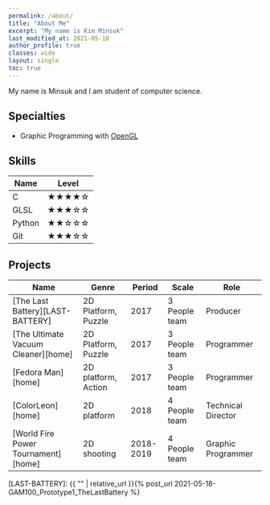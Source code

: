 ```yaml
---
permalink: /about/
title: "About Me"
excerpt: "My name is Kim Minsuk"
last_modified_at: 2021-05-18
author_profile: true
classes: wide
layout: single
toc: true
---
```

My name is Minsuk and I am student of computer science.

## Specialties
- Graphic Programming with [OpenGL](https://www.opengl.org/)

## Skills

| Name                                        | Level                                           |
| ------------------------------------------- | ----------------------------------------------- |
| C | ★★★★☆ |
| GLSL | ★★★☆☆ |
| Python | ★★☆☆☆ |
| Git | ★★★☆☆ |

## Projects

| Name                       | Genre                 | Period            | Scale        | Role           |
| -------------------------- | --------------------- | ----------------- | ------------ | -------------- |
| [The Last Battery][LAST-BATTERY] | 2D Platform, Puzzle | 2017 | 3 People team | Producer
| [The Ultimate Vacuum Cleaner][home] | 2D Platform, Puzzle | 2017 | 3 People team | Programmer
| [Fedora Man][home] | 2D platform, Action | 2017 | 3 People team | Programmer
| [ColorLeon][home] | 2D platform | 2018 | 4 People team | Technical Director
| [World Fire Power Tournament][home] | 2D shooting | 2018-2019 | 4 People team | Graphic Programmer

[LAST-BATTERY]: {{ "" | relative_url }}{% post_url 2021-05-18-GAM100_Prototype1_TheLastBattery %}
